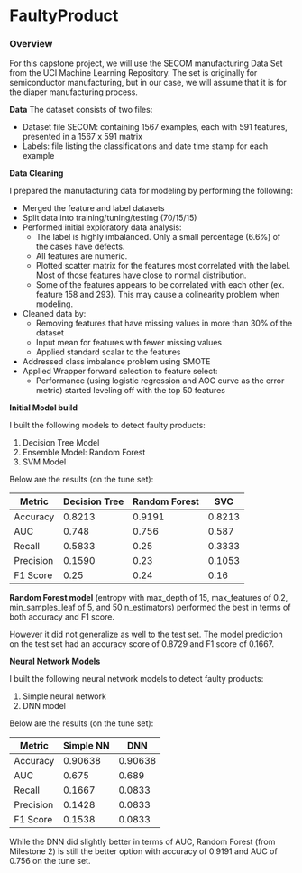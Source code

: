 # FaultyProduct
### Overview

For this capstone project, we will use the SECOM manufacturing Data Set from the UCI Machine Learning Repository. The set is originally for semiconductor manufacturing, but in our case, we will assume that it is for the diaper manufacturing process.

**Data**
The dataset consists of two files:
- Dataset file SECOM: containing 1567 examples, each with 591 features, presented in a 1567 x 591 matrix
- Labels: file listing the classifications and date time stamp for each example

**Data Cleaning**

I prepared the manufacturing data for modeling by performing the following:
- Merged the feature and label datasets
- Split data into training/tuning/testing (70/15/15)
- Performed initial exploratory data analysis:
    - The label is highly imbalanced. Only a small percentage (6.6%) of the cases have defects.
    - All features are numeric.
    - Plotted scatter matrix for the features most correlated with the label. Most of those features have close to normal distribution. 
    - Some of the features appears to be correlated with each other (ex. feature 158 and 293). This may cause a colinearity problem when modeling. 
- Cleaned data by:
    - Removing features that have missing values in more than 30% of the dataset
    - Input mean for features with fewer missing values
    - Applied standard scalar to the features
- Addressed class imbalance problem using SMOTE
- Applied Wrapper forward selection to feature select:
    - Performance (using logistic regression and AOC curve as the error metric) started leveling off with the top 50 features
    
**Initial Model build**

I built the following models to detect faulty products:

1. Decision Tree Model
2. Ensemble Model: Random Forest
3. SVM Model

Below are the results (on the tune set):

| Metric | Decision Tree  | Random Forest  | SVC  |
|------|------|------|------|
|   Accuracy  | 0.8213| 0.9191| 0.8213|
|   AUC  | 0.748| 0.756| 0.587|
|   Recall  | 0.5833| 0.25| 0.3333|
|   Precision  | 0.1590| 0.23| 0.1053|
|   F1 Score  | 0.25| 0.24| 0.16|

**Random Forest model** (entropy with max_depth of 15, max_features of 0.2, min_samples_leaf of 5, and 50 n_estimators) performed the best in terms of both accuracy and F1 score. 

However it did not generalize as well to the test set. The model prediction on the test set had an accuracy score of 0.8729 and F1 score of 0.1667.

**Neural Network Models**

I built the following neural network models to detect faulty products:
1. Simple neural network
2. DNN model

Below are the results (on the tune set):

| Metric | Simple NN  | DNN  |
|------|------|------|
|   Accuracy  | 0.90638| 0.90638|
|   AUC  | 0.675| 0.689|
|   Recall  | 0.1667| 0.0833|
|   Precision  | 0.1428| 0.0833|
|   F1 Score  | 0.1538| 0.0833|

While the DNN did slightly better in terms of AUC, Random Forest (from Milestone 2) is still the better option with accuracy of 0.9191 and AUC of 0.756 on the tune set. 
